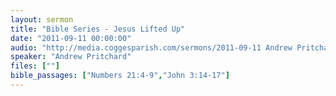 ```yaml
---
layout: sermon
title: "Bible Series - Jesus Lifted Up"
date: "2011-09-11 00:00:00"
audio: "http://media.coggesparish.com/sermons/2011-09-11 Andrew Pritchard.mp3"
speaker: "Andrew Pritchard"
files: [""]
bible_passages: ["Numbers 21:4-9","John 3:14-17"]
---
```

